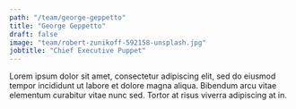 ```yaml
---
path: "/team/george-geppetto"
title: "George Geppetto"
draft: false
image: "team/robert-zunikoff-592158-unsplash.jpg"
jobtitle: "Chief Executive Puppet"
---
```


Lorem ipsum dolor sit amet, consectetur adipiscing elit, sed do eiusmod tempor
incididunt ut labore et dolore magna aliqua. Bibendum arcu vitae elementum
curabitur vitae nunc sed. Tortor at risus viverra adipiscing at in.
